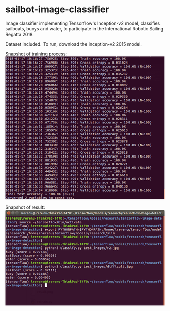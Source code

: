 # sailbot-image-classifier
Image classifier implementing Tensorflow's Inception-v2 model, classifies sailboats, buoys and water, to participate in the International Robotic Sailing Regatta 2018. 

Dataset included. To run, download the inception-v2 2015 model.



Snapshot of training process:
![training](https://raw.githubusercontent.com/PotentialOnWings/sailbot-image-classifier/master/training.png)



Snapshot of result:
![running tests](https://raw.githubusercontent.com/PotentialOnWings/sailbot-image-classifier/master/runningtests.png)


